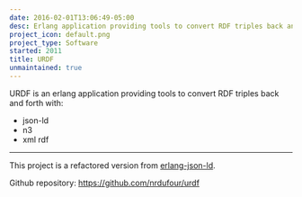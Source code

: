 ```yaml
---
date: 2016-02-01T13:06:49-05:00
desc: Erlang application providing tools to convert RDF triples back and forth with json-ld, n3 and xml rdf.
project_icon: default.png
project_type: Software
started: 2011
title: URDF
unmaintained: true
---
```


URDF is an erlang application providing tools to convert RDF triples back and forth with:

+ json-ld
+ n3
+ xml rdf

---

This project is a refactored version from [erlang-json-ld](https://github.com/nrdufour/erlang-json-ld).

Github repository: <https://github.com/nrdufour/urdf>
